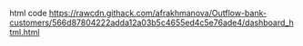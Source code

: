 html code
https://rawcdn.githack.com/afrakhmanova/Outflow-bank-customers/566d87804222adda12a03b5c4655ed4c5e76ade4/dashboard_html.html
